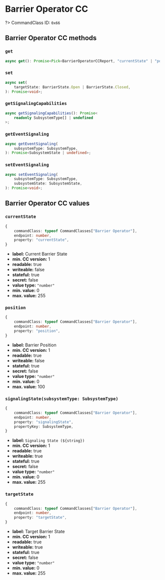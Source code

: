 # Barrier Operator CC

?> CommandClass ID: `0x66`

## Barrier Operator CC methods

### `get`

```ts
async get(): Promise<Pick<BarrierOperatorCCReport, "currentState" | "position"> | undefined>;
```

### `set`

```ts
async set(
	targetState: BarrierState.Open | BarrierState.Closed,
): Promise<void>;
```

### `getSignalingCapabilities`

```ts
async getSignalingCapabilities(): Promise<
	readonly SubsystemType[] | undefined
>;
```

### `getEventSignaling`

```ts
async getEventSignaling(
	subsystemType: SubsystemType,
): Promise<SubsystemState | undefined>;
```

### `setEventSignaling`

```ts
async setEventSignaling(
	subsystemType: SubsystemType,
	subsystemState: SubsystemState,
): Promise<void>;
```

## Barrier Operator CC values

### `currentState`

```ts
{
	commandClass: typeof CommandClasses["Barrier Operator"],
	endpoint: number,
	property: "currentState",
}
```

-   **label:** Current Barrier State
-   **min. CC version:** 1
-   **readable:** true
-   **writeable:** false
-   **stateful:** true
-   **secret:** false
-   **value type:** `"number"`
-   **min. value:** 0
-   **max. value:** 255

### `position`

```ts
{
	commandClass: typeof CommandClasses["Barrier Operator"],
	endpoint: number,
	property: "position",
}
```

-   **label:** Barrier Position
-   **min. CC version:** 1
-   **readable:** true
-   **writeable:** false
-   **stateful:** true
-   **secret:** false
-   **value type:** `"number"`
-   **min. value:** 0
-   **max. value:** 100

### `signalingState(subsystemType: SubsystemType)`

```ts
{
	commandClass: typeof CommandClasses["Barrier Operator"],
	endpoint: number,
	property: "signalingState",
	propertyKey: SubsystemType,
}
```

-   **label:** `Signaling State (${string})`
-   **min. CC version:** 1
-   **readable:** true
-   **writeable:** true
-   **stateful:** true
-   **secret:** false
-   **value type:** `"number"`
-   **min. value:** 0
-   **max. value:** 255

### `targetState`

```ts
{
	commandClass: typeof CommandClasses["Barrier Operator"],
	endpoint: number,
	property: "targetState",
}
```

-   **label:** Target Barrier State
-   **min. CC version:** 1
-   **readable:** true
-   **writeable:** true
-   **stateful:** true
-   **secret:** false
-   **value type:** `"number"`
-   **min. value:** 0
-   **max. value:** 255

